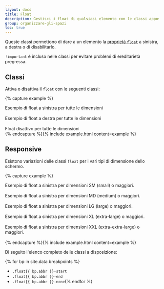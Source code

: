 ```yaml
---
layout: docs
title: Float
description: Gestisci i float di qualsiasi elemento con le classi apposite.
group: organizzare-gli-spazi
toc: true
---
```


Queste classi permettono di dare a un elemento la [proprietà `float`](https://developer.mozilla.org/en-US/docs/Web/CSS/float)
a sinistra, a destra o di disabilitarlo.

`!important` è incluso nelle classi per evitare problemi di ereditarietà pregressa.

## Classi

Attiva o disattiva il `float` con le seguenti classi:

{% capture example %}

<div class="float-start">Esempio di float a sinistra per tutte le dimensioni</div><br>
<div class="float-end">Esempio di float a destra per tutte le dimensioni</div><br>
<div class="float-none">Float disattivo per tutte le dimensioni</div>
{% endcapture %}{% include example.html content=example %}

## Responsive

Esistono variazioni delle classi `float` per i vari tipi di dimensione dello schermo.

{% capture example %}

<div class="float-sm-start">Esempio di float a sinistra per dimensioni SM (small) o maggiori.</div><br>
<div class="float-md-start">Esempio di float a sinistra per dimensioni MD (medium) o maggiori.</div><br>
<div class="float-lg-start">Esempio di float a sinistra per dimensioni LG (large)  o maggiori.</div><br>
<div class="float-xl-start">Esempio di float a sinistra per dimensioni XL (extra-large) o maggiori.</div><br>
<div class="float-xxl-start">Esempio di float a sinistra per dimensioni XXL (extra-extra-large) o maggiori.</div><br>
{% endcapture %}{% include example.html content=example %}

Di seguito l'elenco completo delle classi a disposizione:

{% for bp in site.data.breakpoints %}

- `.float{{ bp.abbr }}-start`
- `.float{{ bp.abbr }}-end`
- `.float{{ bp.abbr }}-none`{% endfor %}
